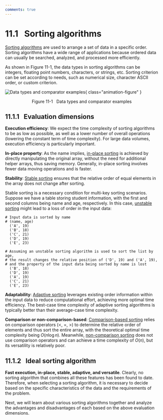 ```yaml
---
comments: true
---
```


# 11.1 &nbsp; Sorting algorithms

<u>Sorting algorithms</u> are used to arrange a set of data in a specific order. Sorting algorithms have a wide range of applications because ordered data can usually be searched, analyzed, and processed more efficiently.

As shown in Figure 11-1, the data types in sorting algorithms can be integers, floating point numbers, characters, or strings, etc. Sorting criterion can be set according to needs, such as numerical size, character ASCII order, or custom criterion.

![Data types and comparator examples](sorting_algorithm.assets/sorting_examples.png){ class="animation-figure" }

<p align="center"> Figure 11-1 &nbsp; Data types and comparator examples </p>

## 11.1.1 &nbsp; Evaluation dimensions

**Execution efficiency**: We expect the time complexity of sorting algorithms to be as low as possible, as well as a lower number of overall operations (lowering the constant term of time complexity). For large data volumes, execution efficiency is particularly important.

**In-place property**: As the name implies, <u>in-place sorting</u> is achieved by directly manipulating the original array, without the need for additional helper arrays, thus saving memory. Generally, in-place sorting involves fewer data moving operations and is faster.

**Stability**: <u>Stable sorting</u> ensures that the relative order of equal elements in the array does not change after sorting.

Stable sorting is a necessary condition for multi-key sorting scenarios. Suppose we have a table storing student information, with the first and second columns being name and age, respectively. In this case, <u>unstable sorting</u> might lead to a loss of order in the input data:

```shell
# Input data is sorted by name
# (name, age)
  ('A', 19)
  ('B', 18)
  ('C', 21)
  ('D', 19)
  ('E', 23)

# Assuming an unstable sorting algorithm is used to sort the list by age,
# the result changes the relative position of ('D', 19) and ('A', 19),
# and the property of the input data being sorted by name is lost
  ('B', 18)
  ('D', 19)
  ('A', 19)
  ('C', 21)
  ('E', 23)
```

**Adaptability**: <u>Adaptive sorting</u> leverages existing order information within the input data to reduce computational effort, achieving more optimal time efficiency. The best-case time complexity of adaptive sorting algorithms is typically better than their average-case time complexity.

**Comparison or non-comparison-based**: <u>Comparison-based sorting</u> relies on comparison operators ($<$, $=$, $>$) to determine the relative order of elements and thus sort the entire array, with the theoretical optimal time complexity being $O(n \log n)$. Meanwhile, <u>non-comparison sorting</u> does not use comparison operators and can achieve a time complexity of $O(n)$, but its versatility is relatively poor.

## 11.1.2 &nbsp; Ideal sorting algorithm

**Fast execution, in-place, stable, adaptive, and versatile**. Clearly, no sorting algorithm that combines all these features has been found to date. Therefore, when selecting a sorting algorithm, it is necessary to decide based on the specific characteristics of the data and the requirements of the problem.

Next, we will learn about various sorting algorithms together and analyze the advantages and disadvantages of each based on the above evaluation dimensions.
